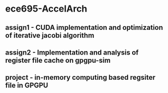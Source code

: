 # ece695-AccelArch

## assign1 - CUDA implementation and optimization of iterative jacobi algorithm

## assign2 - Implementation and analysis of register file cache on gpgpu-sim

## project - in-memory computing based regsiter file in GPGPU
